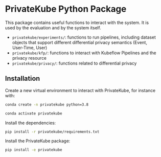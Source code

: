# PrivateKube Python Package

This package contains useful functions to interact with the system. It is used by the evaluation and by the system itself.


- `privatekube/experiments/`: functions to run pipelines, including dataset objects that support different  differential privacy semantics (Event, User-Time, User)
- `privatekube/kfp/`: functions to interact with Kubeflow Pipelines and the privacy resource
- `privatekube/privacy/`: functions related to differential privacy
    
## Installation

Create a new virtual environment to interact with PrivateKube, for instance with:

```bash
conda create -n privatekube python=3.8

conda activate privatekube
```

Install the dependencies:
```bash
pip install -r privatekube/requirements.txt
```

Install the PrivateKube package:
```bash
pip install -e privatekube
```